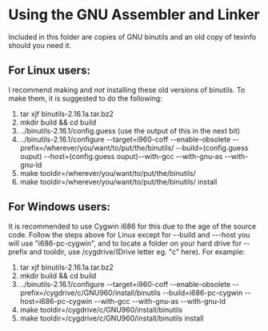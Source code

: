# Using the GNU Assembler and Linker
Included in this folder are copies of GNU binutils and an old copy of texinfo should you need it.
## For Linux users:
I recommend making and *not* installing these old versions of binutils. To make them, it is suggested to do the following:

 1. tar xjf binutils-2.16.1a.tar.bz2
 2. mkdir build && cd build
 3. ../binutils-2.16.1/config.guess (use the output  of this in the next bit)
 4. ../binutils-2.16.1/configure --target=i960-coff --enable-obsolete --prefix=/wherever/you/want/to/put/the/binutils/ --build=(config.guess ouput) --host=(config.guess ouput)--with-gcc --with-gnu-as --with-gnu-ld
 5. make tooldir=/wherever/you/want/to/put/the/binutils/
 6.  make tooldir=/wherever/you/want/to/put/the/binutils/ install

## For Windows users:
It is recommended to use Cygwin i686 for this due to the age of the source code. Follow the steps above for Linux except for --build and ---host you will use "i686-pc-cygwin", and to locate a folder on your hard drive for --prefix and tooldir, use /cygdrive/(Drive letter eg. "c" here). For example:

 1. tar xjf binutils-2.16.1a.tar.bz2
 2. mkdir build && cd build
 3. ../binutils-2.16.1/configure --target=i960-coff --enable-obsolete --prefix=/cygdrive/c/GNU960/install/binutils --build=i686-pc-cygwin --host=i686-pc-cygwin --with-gcc --with-gnu-as --with-gnu-ld
 4. make tooldir=/cygdrive/c/GNU960/install/binutils
 5. make  tooldir=/cygdrive/c/GNU960/install/binutils install
